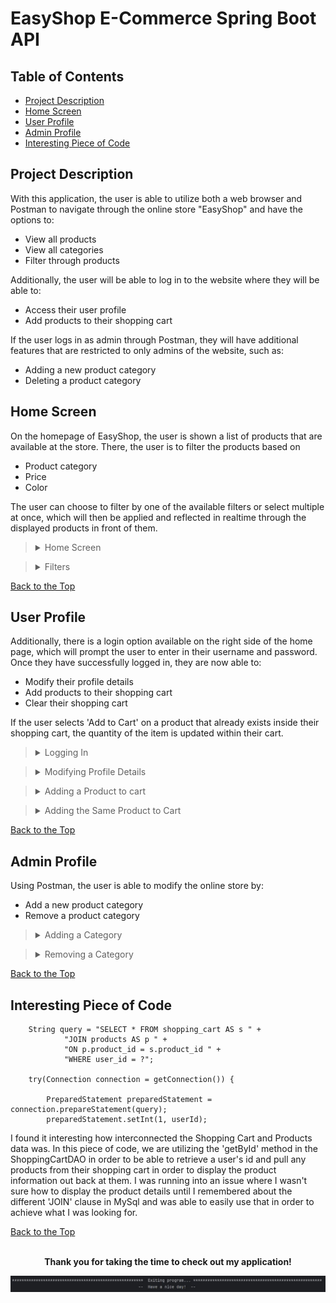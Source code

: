 # EasyShop E-Commerce Spring Boot API

## Table of Contents
- [Project Description](https://github.com/alyu15/CapstoneThree_ECommerce?tab=readme-ov-file#project-description)
- [Home Screen](https://github.com/alyu15/CapstoneThree_ECommerce?tab=readme-ov-file#home-screen)
- [User Profile](https://github.com/alyu15/CapstoneThree_ECommerce?tab=readme-ov-file#user-profile)
- [Admin Profile](https://github.com/alyu15/CapstoneThree_ECommerce?tab=readme-ov-file#admin-profile)
- [Interesting Piece of Code](https://github.com/alyu15/CapstoneThree_ECommerce?tab=readme-ov-file#interesting-piece-of-code)

## Project Description

With this application, the user is able to utilize both a web browser and Postman to navigate through the online store "EasyShop"
and have the options to:

- View all products
- View all categories
- Filter through products

Additionally, the user will be able to log in to the website where they will be able to:

- Access their user profile
- Add products to their shopping cart

If the user logs in as admin through Postman, they will have additional features that are restricted to only admins of the website,
such as:

- Adding a new product category
- Deleting a product category

## Home Screen

On the homepage of EasyShop, the user is shown a list of products that are available at the store. There, the user is 
to filter the products based on 

- Product category
- Price
- Color

The user can choose to filter by one of the available filters or select multiple at once, 
which will then be applied and reflected in realtime through the displayed products in front of them.


><details>
><summary> Home Screen </summary>
>
> ![HomeScreen](https://github.com/alyu15/CapstoneThree_ECommerce/blob/01afcd71944ff144b9bf8310a55ffe93d5f6b6ec/images/HomeScreen.JPG)
>
></details>

><details>
><summary> Filters </summary>
>
>><details>
>><summary> Filtering By Category </summary>
>>
>> ![CategoryFilter](https://github.com/alyu15/CapstoneThree_ECommerce/blob/01afcd71944ff144b9bf8310a55ffe93d5f6b6ec/images/CategoryFilter.JPG)
>></details>
>
>><details>
>><summary> Filtering By Price </summary>
>>
>> ![PriceFilter](https://github.com/alyu15/CapstoneThree_ECommerce/blob/01afcd71944ff144b9bf8310a55ffe93d5f6b6ec/images/PriceFilter.JPG)
>></details>
>
>><details>
>><summary> Filtering By Color </summary>
>>
>> ![ColorFilter](https://github.com/alyu15/CapstoneThree_ECommerce/blob/01afcd71944ff144b9bf8310a55ffe93d5f6b6ec/images/ColorFilter.JPG)
>></details>
>
>><details>
>><summary> Applying All Filters </summary>
>>
>> ![AllFilters](https://github.com/alyu15/CapstoneThree_ECommerce/blob/01afcd71944ff144b9bf8310a55ffe93d5f6b6ec/images/AllFilters.JPG)
>></details>
></details>

[Back to the Top](https://github.com/alyu15/CapstoneThree_ECommerce?tab=readme-ov-file#table-of-contents)

## User Profile

Additionally, there is a login option available on the right side of the home page, which will prompt the user to enter
in their username and password. Once they have successfully logged in, they are now able to:

- Modify their profile details
- Add products to their shopping cart
- Clear their shopping cart

If the user selects 'Add to Cart' on a product that already exists inside their shopping cart, the quantity of the item
is updated within their cart.

><details>
><summary> Logging In </summary>
>
>><details>
>><summary> Login Prompt </summary>
>>
>> ![LoginPrompt](https://github.com/alyu15/CapstoneThree_ECommerce/blob/01afcd71944ff144b9bf8310a55ffe93d5f6b6ec/images/LoggingIn.JPG)
>></details>
>
>><details>
>><summary> After Logging In </summary>
>>
>> ![AfterLogin](https://github.com/alyu15/CapstoneThree_ECommerce/blob/01afcd71944ff144b9bf8310a55ffe93d5f6b6ec/images/AfterLoggingIn.JPG)
>></details>
></details>

><details>
><summary> Modifying Profile Details </summary>
>
>><details>
>><summary> Before Modifying Profile </summary>
>>
>> ![UnmodifiedProfile](https://github.com/alyu15/CapstoneThree_ECommerce/blob/01afcd71944ff144b9bf8310a55ffe93d5f6b6ec/images/ProfilePage.JPG)
>>
>></details>
>
>><details>
>><summary> After Modifying Profile </summary>
>>
>> ![ModifiedProfile](https://github.com/alyu15/CapstoneThree_ECommerce/blob/01afcd71944ff144b9bf8310a55ffe93d5f6b6ec/images/UpdatedProfile.JPG)
>>
></details>
></details>

><details>
><summary> Adding a Product to cart </summary>
>
> ![AddProductToCart](https://github.com/alyu15/CapstoneThree_ECommerce/blob/e904b592fbbbd41a694203521d92814bb09ea801/images/AddingProductToCart.JPG)
>
></details>

><details>
><summary> Adding the Same Product to Cart </summary>
>
> ![AddSameProductToCart](https://github.com/alyu15/CapstoneThree_ECommerce/blob/e904b592fbbbd41a694203521d92814bb09ea801/images/AddingSameProductToCart.JPG)
>
></details>

[Back to the Top](https://github.com/alyu15/CapstoneThree_ECommerce?tab=readme-ov-file#table-of-contents)

## Admin Profile

Using Postman, the user is able to modify the online store by:

- Add a new product category
- Remove a product category

><details>
><summary> Adding a Category </summary>
>
>><details>
>><summary> New Category On Postman </summary>
>>
>> ![NewCategoryOnPostman](https://github.com/alyu15/CapstoneThree_ECommerce/blob/01afcd71944ff144b9bf8310a55ffe93d5f6b6ec/images/AddCategory.JPG)
>></details>
>
>><details>
>><summary> New Category On Website </summary>
>>
>> ![NewCategoryOnWebsite](https://github.com/alyu15/CapstoneThree_ECommerce/blob/01afcd71944ff144b9bf8310a55ffe93d5f6b6ec/images/NewCategory.JPG)
></details>
></details>

><details>
><summary> Removing a Category </summary>
>
> ![DeleteCategory](https://github.com/alyu15/CapstoneThree_ECommerce/blob/01afcd71944ff144b9bf8310a55ffe93d5f6b6ec/images/DeleteCategory.JPG)
>
></details>

[Back to the Top](https://github.com/alyu15/CapstoneThree_ECommerce?tab=readme-ov-file#table-of-contents)

## Interesting Piece of Code

```
    String query = "SELECT * FROM shopping_cart AS s " +
            "JOIN products AS p " +
            "ON p.product_id = s.product_id " +
            "WHERE user_id = ?";
    
    try(Connection connection = getConnection()) {
    
        PreparedStatement preparedStatement = connection.prepareStatement(query);
        preparedStatement.setInt(1, userId);
```

I found it interesting how interconnected the Shopping Cart and Products data was. In this piece of code, we are
utilizing the 'getById' method in the ShoppingCartDAO in order to be able to retrieve a user's id and pull any products
from their shopping cart in order to display the product information out back at them. I was running into an issue where
I wasn't sure how to display the product details until I remembered about the different 'JOIN' clause in MySql and was
able to easily use that in order to achieve what I was looking for.

[Back to the Top](https://github.com/alyu15/CapstoneThree_ECommerce?tab=readme-ov-file#table-of-contents)

<br>
<div align="center">
<b>Thank you for taking the time to check out my application!</b>

![Exit](https://github.com/alyu15/CapstoneThree_ECommerce/blob/01afcd71944ff144b9bf8310a55ffe93d5f6b6ec/images/Exit.JPG)
</div>
